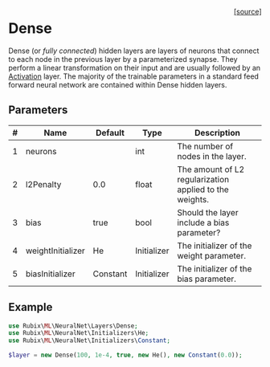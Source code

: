 <span style="float:right;"><a href="https://github.com/RubixML/ML/blob/master/src/NeuralNet/Layers/Dense.php">[source]</a></span>

# Dense
Dense (or *fully connected*) hidden layers are layers of neurons that connect to each node in the previous layer by a parameterized synapse. They perform a linear transformation on their input and are usually followed by an [Activation](activation.md) layer. The majority of the trainable parameters in a standard feed forward neural network are contained within Dense hidden layers.

## Parameters
| # | Name | Default | Type | Description |
|---|---|---|---|---|
| 1 | neurons | | int | The number of nodes in the layer. |
| 2 | l2Penalty | 0.0 | float | The amount of L2 regularization applied to the weights. |
| 3 | bias | true | bool | Should the layer include a bias parameter? |
| 4 | weightInitializer | He | Initializer | The initializer of the weight parameter. |
| 5 | biasInitializer | Constant | Initializer | The initializer of the bias parameter. |

## Example
```php
use Rubix\ML\NeuralNet\Layers\Dense;
use Rubix\ML\NeuralNet\Initializers\He;
use Rubix\ML\NeuralNet\Initializers\Constant;

$layer = new Dense(100, 1e-4, true, new He(), new Constant(0.0));
```